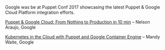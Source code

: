 Google was be at Puppet Conf 2017 showcasing the latest Puppet & Google Cloud
Platform integration efforts.

[Puppet & Google Cloud: From Nothing to Production in 10 min][sched]
– Nelson Araujo, Google

[Kubernetes in the Cloud with Puppet and Google Container Engine][sched-gke]
– Mandy Waite, Google


[sched]: http://sched.co/B4xR
[sched-gke]: http://sched.co/B4xJ

